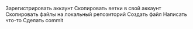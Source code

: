 Зарегистрировать аккаунт
Скопировать ветки в свой аккаунт
Скопировать файлы на локальный репозиторий
Создать файл
Написать что-то
Сделать commit
